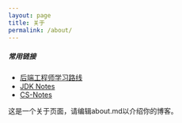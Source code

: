 ```yaml
---
layout: page
title: 关于
permalink: /about/
---
```


##### 常用链接

* [后端工程师学习路线](https://github.com/xingshaocheng/architect-awesome)
* [JDK Notes](https://github.com/seaswalker/JDK)
* [CS-Notes](https://github.com/CyC2018/CS-Notes)


这是一个关于页面，请编辑about.md以介绍你的博客。
